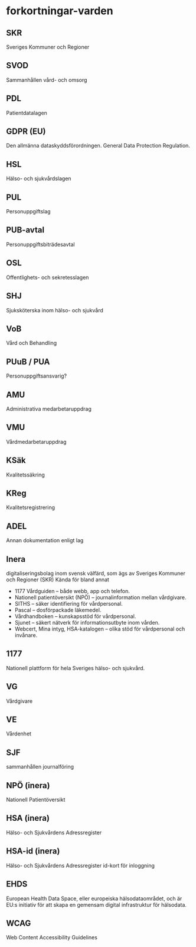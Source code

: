 # forkortningar-varden

## SKR
Sveriges Kommuner och Regioner

## SVOD
Sammanhållen vård- och omsorg

## PDL
Patientdatalagen

## GDPR (EU)
Den allmänna dataskyddsförordningen. General Data Protection Regulation.

## HSL 
Hälso- och sjukvårdslagen

## PUL
Personuppgiftslag

## PUB-avtal
Personuppgiftsbiträdesavtal 

## OSL
Offentlighets- och sekretesslagen

## SHJ
Sjuksköterska inom hälso- och sjukvård

## VoB 
Vård och Behandling

## PUuB / PUA
Personuppgiftsansvarig?

## AMU
Administrativa medarbetaruppdrag

## VMU
Vårdmedarbetaruppdrag 

## KSäk
Kvalitetssäkring

## KReg
Kvalitetsregistrering

## ADEL
Annan dokumentation enligt lag

## Inera
digitaliseringsbolag inom svensk välfärd, som ägs av Sveriges Kommuner och Regioner (SKR)
Kända för bland annat
 * 1177 Vårdguiden – både webb, app och telefon.
 * Nationell patientöversikt (NPÖ) – journalinformation mellan vårdgivare.
 * SITHS – säker identifiering för vårdpersonal.
 * Pascal – dosförpackade läkemedel.
 * Vårdhandboken – kunskapsstöd för vårdpersonal.
 * Sjunet – säkert nätverk för informationsutbyte inom vården.
 * Webcert, Mina intyg, HSA-katalogen – olika stöd för vårdpersonal och invånare.

## 1177
Nationell plattform för hela Sveriges hälso- och sjukvård.

## VG
Vårdgivare

## VE
Vårdenhet

## SJF
sammanhållen journalföring 

## NPÖ (inera)
Nationell Patientöversikt

## HSA (inera)
Hälso- och Sjukvårdens Adressregister

## HSA-id (inera)
Hälso- och Sjukvårdens Adressregister id-kort för inloggning

## EHDS 
European Health Data Space, eller europeiska hälsodataområdet, och är EU:s initiativ för att skapa en gemensam digital infrastruktur för hälsodata.

## WCAG 
Web Content Accessibility Guidelines
